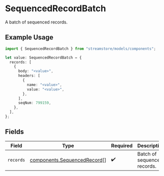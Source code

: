 # SequencedRecordBatch

A batch of sequenced records.

## Example Usage

```typescript
import { SequencedRecordBatch } from "streamstore/models/components";

let value: SequencedRecordBatch = {
  records: [
    {
      body: "<value>",
      headers: [
        {
          name: "<value>",
          value: "<value>",
        },
      ],
      seqNum: 799159,
    },
  ],
};
```

## Fields

| Field                                                                      | Type                                                                       | Required                                                                   | Description                                                                |
| -------------------------------------------------------------------------- | -------------------------------------------------------------------------- | -------------------------------------------------------------------------- | -------------------------------------------------------------------------- |
| `records`                                                                  | [components.SequencedRecord](../../models/components/sequencedrecord.md)[] | :heavy_check_mark:                                                         | Batch of sequenced records.                                                |
